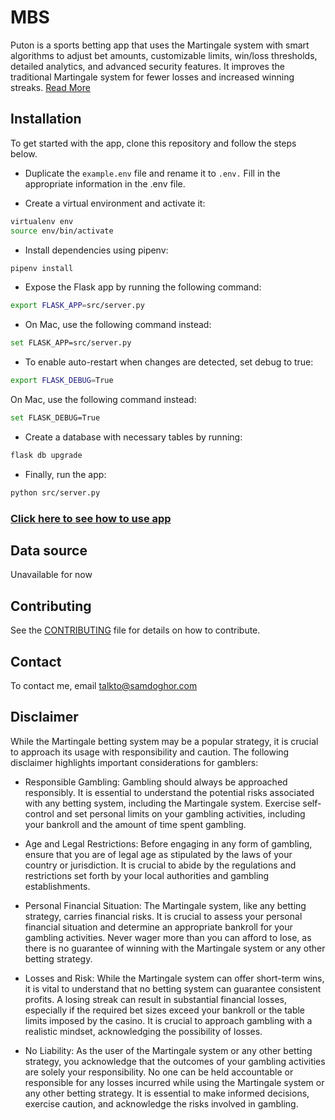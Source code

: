 # MBS

Puton is a sports betting app that uses the Martingale system with smart algorithms to adjust bet amounts, customizable limits, win/loss thresholds, detailed analytics, and advanced security features. It improves the traditional Martingale system for fewer losses and increased winning streaks. [Read More](MARTINGALE.md)

## Installation

To get started with the app, clone this repository and follow the steps below.

- Duplicate the `example.env` file and rename it to `.env.` Fill in the appropriate information in the .env file.

- Create a virtual environment and activate it:

```bash Copy code
virtualenv env
source env/bin/activate
```

- Install dependencies using pipenv:

```bash Copy code
pipenv install
```

- Expose the Flask app by running the following command:

```bash Copy code
export FLASK_APP=src/server.py
```

- On Mac, use the following command instead:

```bash Copy code
set FLASK_APP=src/server.py
```

- To enable auto-restart when changes are detected, set debug to true:

```bash Copy code
export FLASK_DEBUG=True
```

On Mac, use the following command instead:

```bash Copy code
set FLASK_DEBUG=True
```

- Create a database with necessary tables by running:

```bash Copy code
flask db upgrade
```

- Finally, run the app:

```bash Copy code
python src/server.py
```

### [Click here to see how to use app](APP.md)

## Data source

Unavailable for now

## Contributing

See the [CONTRIBUTING](CONTRIBUTING.md) file for details on how to contribute.

## Contact

To contact me, email [talkto@samdoghor.com](mailto:talkto@samdoghor.com)

## Disclaimer

While the Martingale betting system may be a popular strategy, it is crucial to approach its usage with responsibility and caution. The following disclaimer highlights important considerations for gamblers:

- Responsible Gambling: Gambling should always be approached responsibly. It is essential to understand the potential risks associated with any betting system, including the Martingale system. Exercise self-control and set personal limits on your gambling activities, including your bankroll and the amount of time spent gambling.

- Age and Legal Restrictions: Before engaging in any form of gambling, ensure that you are of legal age as stipulated by the laws of your country or jurisdiction. It is crucial to abide by the regulations and restrictions set forth by your local authorities and gambling establishments.

- Personal Financial Situation: The Martingale system, like any betting strategy, carries financial risks. It is crucial to assess your personal financial situation and determine an appropriate bankroll for your gambling activities. Never wager more than you can afford to lose, as there is no guarantee of winning with the Martingale system or any other betting strategy.

- Losses and Risk: While the Martingale system can offer short-term wins, it is vital to understand that no betting system can guarantee consistent profits. A losing streak can result in substantial financial losses, especially if the required bet sizes exceed your bankroll or the table limits imposed by the casino. It is crucial to approach gambling with a realistic mindset, acknowledging the possibility of losses.

- No Liability: As the user of the Martingale system or any other betting strategy, you acknowledge that the outcomes of your gambling activities are solely your responsibility. No one can be held accountable or responsible for any losses incurred while using the Martingale system or any other betting strategy. It is essential to make informed decisions, exercise caution, and acknowledge the risks involved in gambling.
